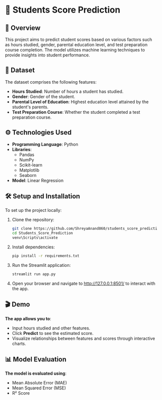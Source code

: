 # 📘 Students Score Prediction

## 📌 Overview

This project aims to predict student scores based on various factors such as hours studied, gender, parental education level, and test preparation course completion. The model utilizes machine learning techniques to provide insights into student performance.

## 🧪 Dataset

The dataset comprises the following features:

- **Hours Studied**: Number of hours a student has studied.
- **Gender**: Gender of the student.
- **Parental Level of Education**: Highest education level attained by the student's parents.
- **Test Preparation Course**: Whether the student completed a test preparation course.

## ⚙️ Technologies Used

- **Programming Language**: Python
- **Libraries**:
  - Pandas
  - NumPy
  - Scikit-learn
  - Matplotlib
  - Seaborn
- **Model**: Linear Regression

## 🛠️ Setup and Installation

To set up the project locally:

1. Clone the repository:

   ```bash
   git clone https://github.com/ShreyaAnand860/students_score_prediction.git
   cd Students_Score_Prediction
   venv\Scripts\activate

2. Install dependencies:

   ```bash
   pip install -r requirements.txt

3. Run the Streamlit application:

   ```bash
   streamlit run app.py

4. Open your browser and navigate to http://127.0.0.1:8501/ to interact with the app.


## 🎬 Demo

 **The app allows you to**:
- Input hours studied and other features.
- Click **Predict** to see the estimated score.
- Visualize relationships between features and scores through interactive charts.

## 📊 Model Evaluation

**The model is evaluated using**:
- Mean Absolute Error (MAE)
- Mean Squared Error (MSE)
- R² Score
